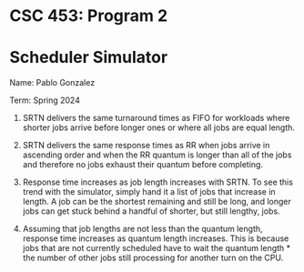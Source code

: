 # CSC 453: Program 2
# Scheduler Simulator

Name: Pablo Gonzalez

Term: Spring 2024

1. SRTN delivers the same turnaround times as FIFO for workloads where shorter jobs
arrive before longer ones or where all jobs are equal length.

2. SRTN delivers the same response times as RR when jobs arrive in ascending order
and when the RR quantum is longer than all of the jobs and therefore no jobs exhaust
their quantum before completing.

3. Response time increases as job length increases with SRTN. To see this trend
with the simulator, simply hand it a list of jobs that increase in length. A job can 
be the shortest remaining and still be long, and longer jobs can get stuck behind a
handful of shorter, but still lengthy, jobs.

4. Assuming that job lengths are not less than the quantum length, response time
increases as quantum length increases. This is because jobs that are not currently scheduled
have to wait the quantum length * the number of other jobs still processing for another
turn on the CPU.